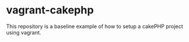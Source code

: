 vagrant-cakephp
===============

This repository is a baseline example of how to setup a cakePHP project using vagrant.